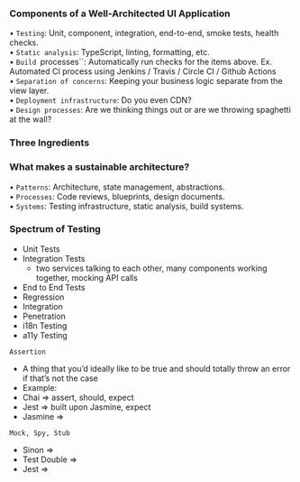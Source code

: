 ### Components of a Well-Architected UI Application
• `Testing`: Unit, component, integration, end-to-end, smoke tests, health checks. <br>
• `Static analysis`: TypeScript, linting, formatting, etc. <br>
• `Build `processes``: Automatically run checks for the items above. Ex. Automated CI process using Jenkins / Travis / Circle CI / Github Actions<br>
• `Separation of concerns`: Keeping your business logic separate from the view layer. <br>
• `Deployment infrastructure`: Do you even CDN? <br>
• `Design processes`: Are we thinking things out or are we throwing spaghetti at the wall?

### Three Ingredients
### What makes a sustainable architecture?
• `Patterns`: Architecture, state management, abstractions. <br>
• `Processes`: Code reviews, blueprints, design documents. <br>
• `Systems`: Testing infrastructure, static analysis, build systems. <br>

### Spectrum of Testing

- Unit Tests
- Integration Tests
    - two services talking to each other, many components working together, mocking API calls
- End to End Tests
- Regression
- Integration
- Penetration
- i18n Testing
- a11y Testing

`Assertion`
- A thing that you’d ideally like to be true and should totally throw an error if that’s not the case
- Example: 
- Chai => assert, should, expect
- Jest => built upon Jasmine, expect
- Jasmine => 

`Mock, Spy, Stub`
- Sinon =>
- Test Double =>
- Jest =>


<!-- 
ssh -i Devops_Project_Key2.pem ec2-user@43.205.120.108
sudo su - 
service jenkins status
service jenkins start
admin/f616838635e44aa5ba5af967923ef33f (Jenkins Server)ß
 -->
